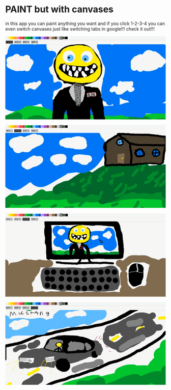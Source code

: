 # PAINT but with canvases

in this app you can paint anything you want
and if you click 1-2-3-4 you can even switch canvases
just like switching tabs in google!!!
check it out!!!

<p align="center">
  <img src="preview1.jpg" alt="" width="800">
</p>

<p align="center">
  <img src="preview2.jpg" alt="" width="800">
</p>
<p align="center">
  <img src="preview3.jpg" alt="" width="800">
</p>
<p align="center">
  <img src="preview4.jpg" alt="" width="800">
</p>



